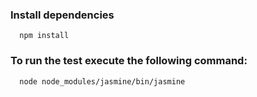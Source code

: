 ### Install dependencies
```
  npm install
```

### To run the test execute the following command:

```
  node node_modules/jasmine/bin/jasmine
```
